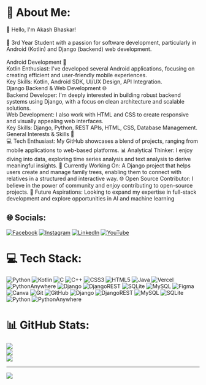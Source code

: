 # 💫 About Me:
👋 Hello, I'm Akash Bhaskar!<br><br>🌱 3rd Year Student with a passion for software development, particularly in Android (Kotlin) and Django (backend) web development.<br><br>Android Development 📱<br>Kotlin Enthusiast: I've developed several Android applications, focusing on creating efficient and user-friendly mobile experiences.<br>Key Skills: Kotlin, Android SDK, UI/UX Design, API Integration.<br>Django Backend & Web Development 🌐<br>Backend Developer: I'm deeply interested in building robust backend systems using Django, with a focus on clean architecture and scalable solutions.<br>Web Development: I also work with HTML and CSS to create responsive and visually appealing web interfaces.<br>Key Skills: Django, Python, REST APIs, HTML, CSS, Database Management.<br>General Interests & Skills 🎯<br>💻 Tech Enthusiast: My GitHub showcases a blend of projects, ranging from mobile applications to web-based platforms. 📊 Analytical Thinker: I enjoy diving into data, exploring time series analysis and text analysis to derive meaningful insights. 🎯 Currently Working On: A Django project that helps users create and manage family trees, enabling them to connect with relatives in a structured and interactive way. 🌐 Open Source Contributor: I believe in the power of community and enjoy contributing to open-source projects. 🚀 Future Aspirations: Looking to expand my expertise in full-stack development and explore opportunities in AI and machine learning


## 🌐 Socials:
[![Facebook](https://img.shields.io/badge/Facebook-%231877F2.svg?logo=Facebook&logoColor=white)](https://facebook.com/akashbhaskar.2011) [![Instagram](https://img.shields.io/badge/Instagram-%23E4405F.svg?logo=Instagram&logoColor=white)](https://instagram.com/akashbhaskar.2011) [![LinkedIn](https://img.shields.io/badge/LinkedIn-%230077B5.svg?logo=linkedin&logoColor=white)](https://linkedin.com/in/akashbhaskar2011) [![YouTube](https://img.shields.io/badge/YouTube-%23FF0000.svg?logo=YouTube&logoColor=white)](https://youtube.com/@codegyaan) 

# 💻 Tech Stack:
![Python](https://img.shields.io/badge/python-3670A0?style=for-the-badge&logo=python&logoColor=ffdd54) ![Kotlin](https://img.shields.io/badge/kotlin-%237F52FF.svg?style=for-the-badge&logo=kotlin&logoColor=white) ![C](https://img.shields.io/badge/c-%2300599C.svg?style=for-the-badge&logo=c&logoColor=white) ![C++](https://img.shields.io/badge/c++-%2300599C.svg?style=for-the-badge&logo=c%2B%2B&logoColor=white) ![CSS3](https://img.shields.io/badge/css3-%231572B6.svg?style=for-the-badge&logo=css3&logoColor=white) ![HTML5](https://img.shields.io/badge/html5-%23E34F26.svg?style=for-the-badge&logo=html5&logoColor=white) ![Java](https://img.shields.io/badge/java-%23ED8B00.svg?style=for-the-badge&logo=openjdk&logoColor=white) ![Vercel](https://img.shields.io/badge/vercel-%23000000.svg?style=for-the-badge&logo=vercel&logoColor=white) ![PythonAnywhere](https://img.shields.io/badge/pythonanywhere-%232F9FD7.svg?style=for-the-badge&logo=pythonanywhere&logoColor=151515) ![Django](https://img.shields.io/badge/django-%23092E20.svg?style=for-the-badge&logo=django&logoColor=white) ![DjangoREST](https://img.shields.io/badge/DJANGO-REST-ff1709?style=for-the-badge&logo=django&logoColor=white&color=ff1709&labelColor=gray) ![SQLite](https://img.shields.io/badge/sqlite-%2307405e.svg?style=for-the-badge&logo=sqlite&logoColor=white) ![MySQL](https://img.shields.io/badge/mysql-4479A1.svg?style=for-the-badge&logo=mysql&logoColor=white) ![Figma](https://img.shields.io/badge/figma-%23F24E1E.svg?style=for-the-badge&logo=figma&logoColor=white) ![Canva](https://img.shields.io/badge/Canva-%2300C4CC.svg?style=for-the-badge&logo=Canva&logoColor=white) ![Git](https://img.shields.io/badge/git-%23F05033.svg?style=for-the-badge&logo=git&logoColor=white) ![GitHub](https://img.shields.io/badge/github-%23121011.svg?style=for-the-badge&logo=github&logoColor=white) ![Django](https://img.shields.io/badge/django-%23092E20.svg?style=for-the-badge&logo=django&logoColor=white) ![DjangoREST](https://img.shields.io/badge/DJANGO-REST-ff1709?style=for-the-badge&logo=django&logoColor=white&color=ff1709&labelColor=gray) ![MySQL](https://img.shields.io/badge/mysql-4479A1.svg?style=for-the-badge&logo=mysql&logoColor=white) ![SQLite](https://img.shields.io/badge/sqlite-%2307405e.svg?style=for-the-badge&logo=sqlite&logoColor=white) ![Python](https://img.shields.io/badge/python-3670A0?style=for-the-badge&logo=python&logoColor=ffdd54) ![PythonAnywhere](https://img.shields.io/badge/pythonanywhere-%232F9FD7.svg?style=for-the-badge&logo=pythonanywhere&logoColor=151515)
# 📊 GitHub Stats:
![](https://github-readme-stats.vercel.app/api?username=akashbhaskar2011&theme=dark&hide_border=false&include_all_commits=false&count_private=false)<br/>
![](https://github-readme-streak-stats.herokuapp.com/?user=akashbhaskar2011&theme=dark&hide_border=false)<br/>
![](https://github-readme-stats.vercel.app/api/top-langs/?username=akashbhaskar2011&theme=dark&hide_border=false&include_all_commits=false&count_private=false&layout=compact)

---
[![](https://visitcount.itsvg.in/api?id=akashbhaskar2011&icon=0&color=0)](https://visitcount.itsvg.in)

<!-- Proudly created with GPRM ( https://gprm.itsvg.in ) -->
